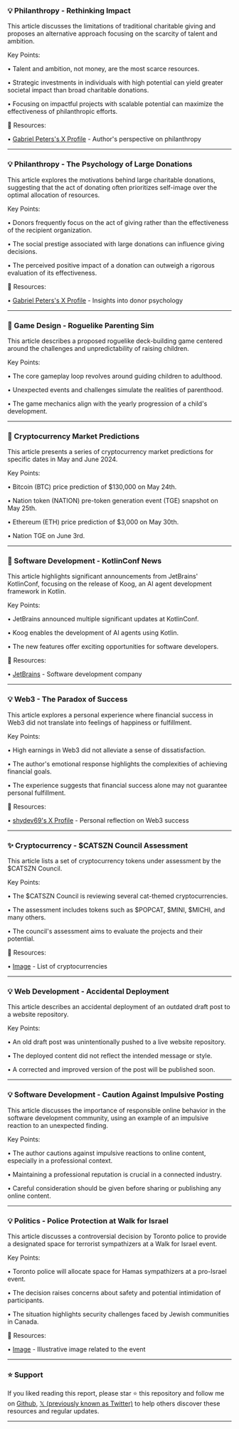 ### 💡 Philanthropy - Rethinking Impact

This article discusses the limitations of traditional charitable giving and proposes an alternative approach focusing on the scarcity of talent and ambition.

Key Points:

•  Talent and ambition, not money, are the most scarce resources.


•  Strategic investments in individuals with high potential can yield greater societal impact than broad charitable donations.


•  Focusing on impactful projects with scalable potential can maximize the effectiveness of philanthropic efforts.



🔗 Resources:

• [Gabriel Peters's X Profile](https://x.com/GabrielPeterss4) - Author's perspective on philanthropy


---
### 💡 Philanthropy - The Psychology of Large Donations

This article explores the motivations behind large charitable donations, suggesting that the act of donating often prioritizes self-image over the optimal allocation of resources.

Key Points:

•  Donors frequently focus on the act of giving rather than the effectiveness of the recipient organization.


•  The social prestige associated with large donations can influence giving decisions.


•  The perceived positive impact of a donation can outweigh a rigorous evaluation of its effectiveness.



🔗 Resources:

• [Gabriel Peters's X Profile](https://x.com/GabrielPeterss4) - Insights into donor psychology


---
### 🤖 Game Design - Roguelike Parenting Sim

This article describes a proposed roguelike deck-building game centered around the challenges and unpredictability of raising children.

Key Points:

•  The core gameplay loop revolves around guiding children to adulthood.


•  Unexpected events and challenges simulate the realities of parenthood.


•  The game mechanics align with the yearly progression of a child's development.



---
### 🤖 Cryptocurrency Market Predictions

This article presents a series of cryptocurrency market predictions for specific dates in May and June 2024.

Key Points:

•  Bitcoin (BTC) price prediction of $130,000 on May 24th.


•  Nation token (NATION) pre-token generation event (TGE) snapshot on May 25th.


•  Ethereum (ETH) price prediction of $3,000 on May 30th.


•  Nation TGE on June 3rd.



---
### 🤖 Software Development - KotlinConf News

This article highlights significant announcements from JetBrains' KotlinConf, focusing on the release of Koog, an AI agent development framework in Kotlin.

Key Points:

•  JetBrains announced multiple significant updates at KotlinConf.


•  Koog enables the development of AI agents using Kotlin.


•  The new features offer exciting opportunities for software developers.



🔗 Resources:

• [JetBrains](https://x.com/jetbrains) - Software development company


---
### 💡 Web3 - The Paradox of Success

This article explores a personal experience where financial success in Web3 did not translate into feelings of happiness or fulfillment.

Key Points:

•  High earnings in Web3 did not alleviate a sense of dissatisfaction.


•  The author's emotional response highlights the complexities of achieving financial goals.


•  The experience suggests that financial success alone may not guarantee personal fulfillment.



🔗 Resources:

• [shydev69's X Profile](https://x.com/shydev69) - Personal reflection on Web3 success


---
### ✨ Cryptocurrency - $CATSZN Council Assessment

This article lists a set of cryptocurrency tokens under assessment by the $CATSZN Council.

Key Points:

•  The $CATSZN Council is reviewing several cat-themed cryptocurrencies.


•  The assessment includes tokens such as $POPCAT, $MINI, $MICHI, and many others.


•  The council's assessment aims to evaluate the projects and their potential.



🔗 Resources:

• [Image](https://pbs.twimg.com/media/Groa3QZWAAABSdi?format=jpg&name=small) - List of cryptocurrencies


---
### 💡 Web Development - Accidental Deployment

This article describes an accidental deployment of an outdated draft post to a website repository.

Key Points:

•  An old draft post was unintentionally pushed to a live website repository.


•  The deployed content did not reflect the intended message or style.


•  A corrected and improved version of the post will be published soon.



---
### 💡 Software Development -  Caution Against Impulsive Posting

This article discusses the importance of responsible online behavior in the software development community, using an example of an impulsive reaction to an unexpected finding.

Key Points:

•  The author cautions against impulsive reactions to online content, especially in a professional context.


•  Maintaining a professional reputation is crucial in a connected industry.


•  Careful consideration should be given before sharing or publishing any online content.



---
### 💡 Politics - Police Protection at Walk for Israel

This article discusses a controversial decision by Toronto police to provide a designated space for terrorist sympathizers at a Walk for Israel event.

Key Points:

•  Toronto police will allocate space for Hamas sympathizers at a pro-Israel event.


•  The decision raises concerns about safety and potential intimidation of participants.


•  The situation highlights security challenges faced by Jewish communities in Canada.


🔗 Resources:

• [Image](https://pbs.twimg.com/media/GrqdUbZWcAAf5o3?format=jpg&name=medium) - Illustrative image related to the event


---

### ⭐️ Support

If you liked reading this report, please star ⭐️ this repository and follow me on [Github](https://github.com/Drix10), [𝕏 (previously known as Twitter)](https://x.com/DRIX_10_) to help others discover these resources and regular updates.

---